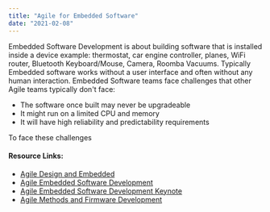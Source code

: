 ```yaml
---
title: "Agile for Embedded Software"
date: "2021-02-08"
---
```


Embedded Software Development is about building software that is installed inside a device example: thermostat, car engine controller, planes, WiFi router, Bluetooth Keyboard/Mouse, Camera, Roomba Vacuums. Typically Embedded software works without a user interface and often without any human interaction. Embedded Software teams face challenges that other Agile teams typically don't face:

- The software once built may never be upgradeable
- It might run on a limited CPU and memory
- It will have high reliability and predictability requirements

To face these challenges

#### Resource Links:

- [Agile Design and Embedded](http://blog.wingman-sw.com/agile-design-and-embedded)
- [Agile Embedded Software Development](http://www.goodagile.com/public/embeddedscrum/0-grenning.pdf)
- [Agile Embedded Software Development Keynote](https://www.agile42.com/en/blog/2014/03/26/video-agile-embedded-software-development-keynote/)
- [Agile Methods and Firmware Development](https://www.ngware.eu/blog/papers/agile_firmware_punkka_V103.pdf)
